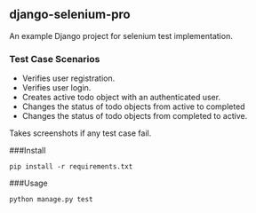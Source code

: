 ## django-selenium-pro

An example Django project for selenium test implementation. 

### Test Case Scenarios
* Verifies user registration.
* Verifies user login.
* Creates active todo object with an authenticated user.
* Changes the status of todo objects from active to completed
* Changes the status of todo objects from completed to active.

Takes screenshots if any test case fail.


###Install 

    pip install -r requirements.txt

###Usage

    python manage.py test

